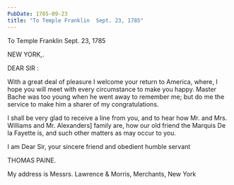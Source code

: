 ```yaml
---
PubDate: 1785-09-23
title: "To Temple Franklin  Sept. 23, 1785"
---
```


   To Temple Franklin  Sept. 23, 1785

   NEW YORK,.

   DEAR SIR :

   With a great deal of pleasure I welcome your return to America, where, I
   hope you will meet with every circumstance to make you happy. Master Bache
   was too young when he went away to remember me; but do me the service to
   make him a sharer of my congratulations.

   I shall be very glad to receive a line from you, and to hear how Mr. and
   Mrs. Williams and Mr. Alexanders] family are, how our old friend the
   Marquis De la Fayette is, and such other matters as may occur to you.

   I am Dear Sir, your sincere friend and obedient humble servant

   THOMAS PAINE.

   My address is Messrs. Lawrence & Morris, Merchants, New York



